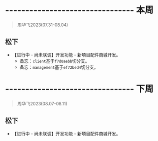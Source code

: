 # -------------------------------- 本周
> 周华飞2023(07.31-08.04)
## 松下
* 【进行中 - 尚未联调】开发功能 - 新项目配件商城开发。
  - 备忘：`client`基于`f7d0aebb`切分支。
  - 备忘：`management`基于`ef72bed4`切分支。

# -------------------------------- 下周
> 周华飞2023(08.07-08.11)
## 松下
* 【进行中 - 尚未联调】开发功能 - 新项目配件商城开发。
